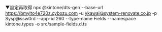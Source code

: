 ▼設定再取得
npx @kintone/dts-gen --base-url https://bmylto4e720z.cybozu.com -u ykawai@system-renovate.co.jp -p Sysp@ssw0rd --app-id 260 --type-name Fields --namespace kintone.types -o src/sample-fields.d.ts
